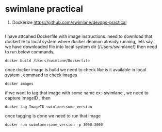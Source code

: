 # swimlane practical 
1. Dockerize https://github.com/swimlane/devops-practical
##
I have attcahed Dockerfile with image instructions.
need to download that dockerfile to local system where docker deamon already running,
lets say we have downloaded file into local system dir (/Users/swimlane/)
then need to run below commands, 
```
docker build /Users/swimlane/Dockerfile  
```
once docker image is build we need to check like is it available in local system , 
command to check images 
```
docker images
```
if we want to tag that image with some name ex:-swimlane , we need to capture imageID , then 
```
docker tag ImageID swimlane:some_version
```
once tagging is done we need to run that image
```
docker run swimlane:some_version -p 3000:3000

